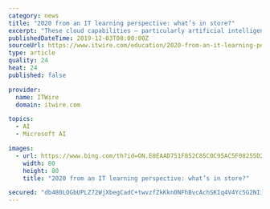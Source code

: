 ```yaml
---
category: news
title: "2020 from an IT learning perspective: what’s in store?"
excerpt: "These cloud capabilities — particularly artificial intelligence (AI) and machine learning — will increase demand for business analysts with ... Now businesses can more easily monitor their cloud infrastructure, including Azure and AWS through a single pane of glass. Also Microsoft has announced a strategic agreement with SAP, which competes ..."
publishedDateTime: 2019-12-03T08:00:00Z
sourceUrl: https://www.itwire.com/education/2020-from-an-it-learning-perspective-what’s-in-store.html
type: article
quality: 24
heat: 24
published: false

provider:
  name: ITWire
  domain: itwire.com

topics:
  - AI
  - Microsoft AI

images:
  - url: https://www.bing.com/th?id=ON.E8EAAD751F852C85C0C95AC5F08255D2
    width: 80
    height: 80
    title: "2020 from an IT learning perspective: what’s in store?"

secured: "db480LOGbUPLZ72WjXbegCadC+twvzfZkKkn0NFhBvcAchSKIq4V4Yc5G2NIiOaIasldbBiq2Txrek+DIGjkUwPR/PKEMYSSFQHo3QOvYg5dLhndRSW+bYk/sysV5DpP+XTBKgE4xAWGyQNhKP8xGmKgjXm2+SY0UaPgKfmoH6DhcOv2a9pyW+7eVfcQueoOC5ObHiD0Dh/XAY8+k3r9IeNPDfs1klgp8O4NZl66ZxrKNQzomdGV3CuuSgpy7kcDh6kD3YA47C1GO6NCm6aVHQ==;aKvBLhUKGP94eUPVPKWiiA=="
---
```


